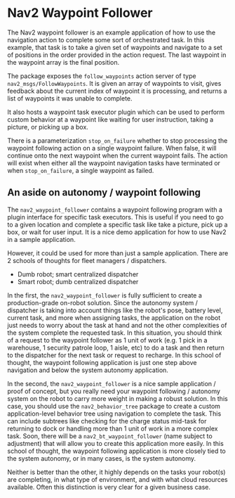 # Nav2 Waypoint Follower

The Nav2 waypoint follower is an example application of how to use the navigation action to complete some sort of orchestrated task. In this example, that task is to take a given set of waypoints and navigate to a set of positions in the order provided in the action request. The last waypoint in the waypoint array is the final position.

The package exposes the `follow_waypoints` action server of type `nav2_msgs/FollowWaypoints`.
 It is given an array of waypoints to visit, gives feedback about the current index of waypoint it is processing, and returns a list of waypoints it was unable to complete.

It also hosts a waypoint task executor plugin which can be used to perform custom behavior at a waypoint like waiting for user instruction, taking a picture, or picking up a box.

There is a parameterization `stop_on_failure` whether to stop processing the waypoint following action on a single waypoint failure. When false, it will continue onto the next waypoint when the current waypoint fails. The action will exist when either all the waypoint navigation tasks have terminated or when `stop_on_failure`, a single waypoint as failed.

## An aside on autonomy / waypoint following

The ``nav2_waypoint_follower`` contains a waypoint following program with a plugin interface for specific task executors.
This is useful if you need to go to a given location and complete a specific task like take a picture, pick up a box, or wait for user input.
It is a nice demo application for how to use Nav2 in a sample application.

However, it could be used for more than just a sample application.
There are 2 schools of thoughts for fleet managers / dispatchers.
- Dumb robot; smart centralized dispatcher
- Smart robot; dumb centralized dispatcher

In the first, the ``nav2_waypoint_follower`` is fully sufficient to create a production-grade on-robot solution. Since the autonomy system / dispatcher is taking into account things like the robot's pose, battery level, current task, and more when assigning tasks, the application on the robot just needs to worry about the task at hand and not the other complexities of the system complete the requested task. In this situation, you should think of a request to the waypoint follower as 1 unit of work (e.g. 1 pick in a warehouse, 1 security patrole loop, 1 aisle, etc) to do a task and then return to the dispatcher for the next task or request to recharge. In this school of thought, the waypoint following application is just one step above navigation and below the system autonomy application.

In the second, the ``nav2_waypoint_follower`` is a nice sample application / proof of concept, but you really need your waypoint following / autonomy system on the robot to carry more weight in making a robust solution. In this case, you should use the ``nav2_behavior_tree`` package to create a custom application-level behavior tree using navigation to complete the task. This can include subtrees like checking for the charge status mid-task for returning to dock or handling more than 1 unit of work in a more complex task. Soon, there will be a ``nav2_bt_waypoint_follower`` (name subject to adjustment) that will allow you to create this application more easily. In this school of thought, the waypoint following application is more closely tied to the system autonomy, or in many cases, is the system autonomy.

Neither is better than the other, it highly depends on the tasks your robot(s) are completing, in what type of environment, and with what cloud resources available. Often this distinction is very clear for a given business case.
